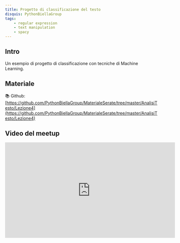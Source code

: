 ```yaml
---
title: Progetto di classificazione del testo
disquis: PythonBiellaGroup
tags:
    - regular expression
    - text manipulation
    - spacy
---
```


## Intro

Un esempio di progetto di classificazione con tecniche di Machine Learning.

## Materiale

📚 Github:
[https://github.com/PythonBiellaGroup/MaterialeSerate/tree/master/AnalisiTesto/Lezione4](https://github.com/PythonBiellaGroup/MaterialeSerate/tree/master/AnalisiTesto/Lezione4)

## Video del meetup

<iframe width="560" height="315" src="https://www.youtube.com/embed/RPDFpyMeLFA?si=qhvR6w4EJwa9mKLB" title="YouTube video player" frameborder="0" allow="accelerometer; autoplay; clipboard-write; encrypted-media; gyroscope; picture-in-picture; web-share" allowfullscreen></iframe>